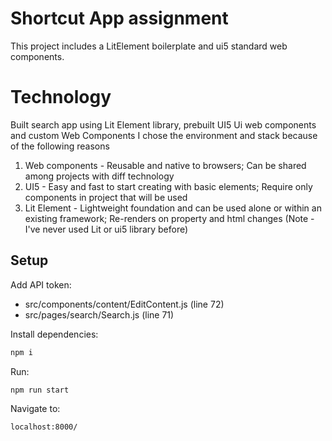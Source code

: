 # Shortcut App assignment

This project includes a LitElement boilerplate and ui5 standard web components.

# Technology
Built search app using Lit Element library, prebuilt UI5 Ui web components and custom Web Components
I chose the environment and stack because of the following reasons
1. Web components - Reusable and native to browsers; Can be shared among projects with diff technology
2. UI5 - Easy and fast to start creating with basic elements; Require only components in project that will be used
3. Lit Element - Lightweight foundation and can be used alone or within an existing framework; Re-renders on property and html changes
(Note - I've never used Lit or ui5 library before)


## Setup
Add API token:
- src/components/content/EditContent.js (line 72)
- src/pages/search/Search.js (line 71)

Install dependencies:

```bash
npm i
```

Run: 
```bash
npm run start
```

Navigate to:
```bash
localhost:8000/
```
